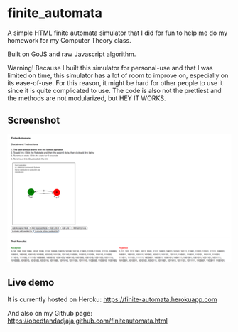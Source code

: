 # finite_automata
A simple HTML finite automata simulator that I did for fun to help me do my homework for my Computer Theory class.

Built on GoJS and raw Javascript algorithm.

Warning! Because I built this simulator for personal-use and that I was limited on time, this simulator has a lot of room to improve on, especially on its ease-of-use. For this reason, it might be hard for other people to use it since it is quite complicated to use. The code is also not the prettiest and the methods are not modularized, but HEY IT WORKS. 

## Screenshot
![](https://github.com/obedtandadjaja/finite_automata/blob/master/Screenshot%202017-02-13%2023.34.45.png)

## Live demo
It is currently hosted on Heroku: https://finite-automata.herokuapp.com

And also on my Github page: https://obedtandadjaja.github.com/finiteautomata.html
